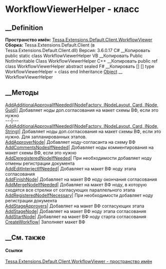 # WorkflowViewerHelper - класс
##  __Definition
 **Пространство имён:**
[Tessa.Extensions.Default.Client.WorkflowViewer](N_Tessa_Extensions_Default_Client_WorkflowViewer.htm)  
 **Сборка:** Tessa.Extensions.Default.Client (в
Tessa.Extensions.Default.Client.dll) Версия: 3.6.0.17
C# __Копировать
     public static class WorkflowViewerHelper
VB __Копировать
     Public NotInheritable Class WorkflowViewerHelper
C++ __Копировать
     public ref class WorkflowViewerHelper abstract sealed
F# __Копировать
     [<AbstractClassAttribute>]
    [<SealedAttribute>]
    type WorkflowViewerHelper = class end
Inheritance
    [Object](https://learn.microsoft.com/dotnet/api/system.object) __ WorkflowViewerHelper
##  __Методы
[AddAdditionalApprovalIfNeeded(INodeFactory, INodeLayout, Card, INode,
Guid)](M_Tessa_Extensions_Default_Client_WorkflowViewer_WorkflowViewerHelper_AddAdditionalApprovalIfNeeded.htm)|
Добавляет ноды доп.согласования на макет схемы ВФ, если это нужно  
---|---  
[AddAdditionalApprovalIfNeeded(INodeFactory, INodeLayout, Card, INode,
String)](M_Tessa_Extensions_Default_Client_WorkflowViewer_WorkflowViewerHelper_AddAdditionalApprovalIfNeeded_1.htm)|
Добавляет ноды доп.согласования на макет схемы ВФ, если это нужно. Для
запланированных этапов.  
[AddApproverNode](M_Tessa_Extensions_Default_Client_WorkflowViewer_WorkflowViewerHelper_AddApproverNode.htm)|
Добавляет ноду-согласанта на схему ВФ  
[AddCommentsNodesIfNeeded](M_Tessa_Extensions_Default_Client_WorkflowViewer_WorkflowViewerHelper_AddCommentsNodesIfNeeded.htm)|
Добавляет ноды комментирования на макет схемы ВФ, если это нужно  
[AddDeregisteredNodeIfNeeded](M_Tessa_Extensions_Default_Client_WorkflowViewer_WorkflowViewerHelper_AddDeregisteredNodeIfNeeded.htm)|
При необходимости добавляет ноду отмены регистрации документа  
[AddEditInterjectIfNeeded](M_Tessa_Extensions_Default_Client_WorkflowViewer_WorkflowViewerHelper_AddEditInterjectIfNeeded.htm)|
Добавляет на макет ВФ ноду этапа согласования  
[AddFinishNode](M_Tessa_Extensions_Default_Client_WorkflowViewer_WorkflowViewerHelper_AddFinishNode.htm)|
Добавляет на макет ВФ ноду окончания согласования  
[AddMergeNodeIfNeeded](M_Tessa_Extensions_Default_Client_WorkflowViewer_WorkflowViewerHelper_AddMergeNodeIfNeeded.htm)|
Добавляет на макет ВФ ноду, в которую сходятся все стрелки от согласующих
параллельного этапа  
[AddRegisteredNodeIfNecessary](M_Tessa_Extensions_Default_Client_WorkflowViewer_WorkflowViewerHelper_AddRegisteredNodeIfNecessary.htm)|
При необходимости добавляет ноду регистрации документа  
[AddStageApprovers](M_Tessa_Extensions_Default_Client_WorkflowViewer_WorkflowViewerHelper_AddStageApprovers.htm)|
Добавляет на макет ВФ согласующих этапа  
[AddStageNode](M_Tessa_Extensions_Default_Client_WorkflowViewer_WorkflowViewerHelper_AddStageNode.htm)|
Добавляет на макет ВФ ноду этапа согласования  
[AddStartNode](M_Tessa_Extensions_Default_Client_WorkflowViewer_WorkflowViewerHelper_AddStartNode.htm)|
Добавляет на макет ВФ ноду старта согласования  
[CreateWorkflow](M_Tessa_Extensions_Default_Client_WorkflowViewer_WorkflowViewerHelper_CreateWorkflow.htm)|
Заполняет макет ВФ  
## __См. также
#### Ссылки
[Tessa.Extensions.Default.Client.WorkflowViewer - пространство
имён](N_Tessa_Extensions_Default_Client_WorkflowViewer.htm)

